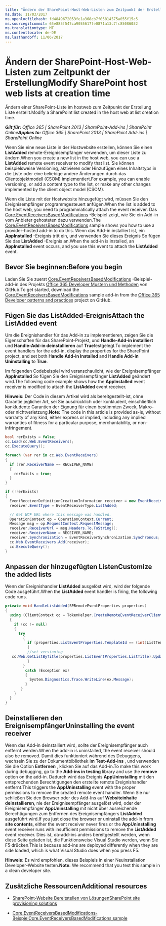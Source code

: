 ```yaml
---
title: "Ändern der SharePoint-Host-Web-Listen zum Zeitpunkt der Erstellung"
ms.date: 11/03/2017
ms.openlocfilehash: fd4849672053fe1a368cb7f05814575a055f15c5
ms.sourcegitcommit: 65e885f547ca9055617fe0871a13c7fc85086032
ms.translationtype: MT
ms.contentlocale: de-DE
ms.lasthandoff: 11/06/2017
---
```

# <a name="modify-sharepoint-host-web-lists-at-creation-time"></a><span data-ttu-id="c6eb4-102">Ändern der SharePoint-Host-Web-Listen zum Zeitpunkt der Erstellung</span><span class="sxs-lookup"><span data-stu-id="c6eb4-102">Modify SharePoint host web lists at creation time</span></span>

<span data-ttu-id="c6eb4-103">Ändern einer SharePoint-Liste im hostweb zum Zeitpunkt der Erstellung Liste erstellt.</span><span class="sxs-lookup"><span data-stu-id="c6eb4-103">Modify a SharePoint list created in the host web at list creation time.</span></span>

<span data-ttu-id="c6eb4-104">_**Gilt für:** Office 365 | SharePoint 2013 | SharePoint-Add-ins | SharePoint Online_</span><span class="sxs-lookup"><span data-stu-id="c6eb4-104">_**Applies to:** Office 365 | SharePoint 2013 | SharePoint Add-ins | SharePoint Online_</span></span>

<span data-ttu-id="c6eb4-105">Wenn Sie eine neue Liste in der Hostwebsite erstellen, können Sie einen **ListAdded** remote-Ereignisempfänger verwenden, um dieser Liste zu ändern.</span><span class="sxs-lookup"><span data-stu-id="c6eb4-105">When you create a new list in the host web, you can use a **ListAdded** remote event receiver to modify that list.</span></span> <span data-ttu-id="c6eb4-106">Sie können beispielsweise Versioning, aktivieren oder Hinzufügen eines Inhaltstyps in die Liste oder eine beliebige andere Änderungen durch das Clientobjektmodell (CSOM) implementiert.</span><span class="sxs-lookup"><span data-stu-id="c6eb4-106">For example, you can enable versioning, or add a content type to the list, or make any other changes implemented by the client object model (CSOM).</span></span>

<span data-ttu-id="c6eb4-107">Wenn die Liste mit der Hostwebsite hinzugefügt wird, müssen Sie den Ereignisempfänger programmgesteuert anfügen.</span><span class="sxs-lookup"><span data-stu-id="c6eb4-107">When the list is added to the host web, you need to programmatically attach the event receiver.</span></span> <span data-ttu-id="c6eb4-108">Das [Core.EventReceiversBasedModifications](https://github.com/SharePoint/PnP/tree/dev/Scenarios/Core.EventReceiversBasedModifications) -Beispiel zeigt, wie Sie ein Add-in vom Anbieter gehosteten dazu verwenden.</span><span class="sxs-lookup"><span data-stu-id="c6eb4-108">The [Core.EventReceiversBasedModifications](https://github.com/SharePoint/PnP/tree/dev/Scenarios/Core.EventReceiversBasedModifications) sample shows you how to use a provider-hosted add-in to do this.</span></span> <span data-ttu-id="c6eb4-109">Wenn das Add-in installiert ist, ein **AppInstalled** -Ereignis tritt ein, und verwenden Sie dieses Ereignis So fügen Sie das **ListAdded** -Ereignis an.</span><span class="sxs-lookup"><span data-stu-id="c6eb4-109">When the add-in is installed, an **AppInstalled** event occurs, and you use this event to attach the **ListAdded** event.</span></span>

## <a name="before-you-begin"></a><span data-ttu-id="c6eb4-110">Bevor Sie beginnen:</span><span class="sxs-lookup"><span data-stu-id="c6eb4-110">Before you begin</span></span>

<span data-ttu-id="c6eb4-111">Laden Sie Sie zuerst [Core.EventReceiversBasedModifications](https://github.com/SharePoint/PnP/tree/dev/Scenarios/Core.EventReceiversBasedModifications) -Beispiel-add-in des Projekts [Office 365 Developer Mustern und Methoden](https://github.com/SharePoint/PnP/tree/dev) von GitHub.</span><span class="sxs-lookup"><span data-stu-id="c6eb4-111">To get started, download the [Core.EventReceiversBasedModifications](https://github.com/SharePoint/PnP/tree/dev/Scenarios/Core.EventReceiversBasedModifications) sample add-in from the [Office 365 Developer patterns and practices](https://github.com/SharePoint/PnP/tree/dev) project on GitHub.</span></span>

## <a name="attach-the-listadded-event"></a><span data-ttu-id="c6eb4-112">Fügen Sie das ListAdded-Ereignis</span><span class="sxs-lookup"><span data-stu-id="c6eb4-112">Attach the ListAdded event</span></span>

<span data-ttu-id="c6eb4-113">Um die Ereignishandler für das Add-in zu implementieren, zeigen Sie die Eigenschaften für das SharePoint-Projekt, und **Handle-Add-in installiert** und **Handle-Add-in deinstallieren** auf **True**festgelegt.</span><span class="sxs-lookup"><span data-stu-id="c6eb4-113">To implement the event handlers for the add-in, display the properties for the SharePoint project, and set both  **Handle Add-in Installed** and **Handle Add-in Uninstalling** to **True**.</span></span>

<span data-ttu-id="c6eb4-114">Im folgenden Codebeispiel wird veranschaulicht, wie der Ereignisempfänger **AppInstalled** So fügen Sie den Ereignisempfänger **ListAdded** geändert wird.</span><span class="sxs-lookup"><span data-stu-id="c6eb4-114">The following code example shows how the  **AppInstalled** event receiver is modified to attach the **ListAdded** event receiver.</span></span>

<span data-ttu-id="c6eb4-115">**Hinweis:**  Der Code in diesem Artikel wird als bereitgestellt-ist, ohne Garantie jeglicher Art, sei Sie ausdrücklich oder konkludent, einschließlich konkludente Garantien der Eignung für einen bestimmten Zweck, Makro- oder nichtverletzung.</span><span class="sxs-lookup"><span data-stu-id="c6eb4-115">**Note:**  The code in this article is provided as-is, without warranty of any kind, either express or implied, including any implied warranties of fitness for a particular purpose, merchantability, or non-infringement.</span></span>

```C#
bool rerExists = false;
cc.Load(cc.Web.EventReceivers);
cc.ExecuteQuery();

foreach (var rer in cc.Web.EventReceivers)
{
  if (rer.ReceiverName == RECEIVER_NAME)
  {
    rerExists = true;
  }
}

if (!rerExists)
{
  EventReceiverDefinitionCreationInformation receiver = new EventReceiverDefinitionCreationInformation();
  receiver.EventType = EventReceiverType.ListAdded;

  // Get WCF URL where this message was handled.
  OperationContext op = OperationContext.Current;
  Message msg = op.RequestContext.RequestMessage;
  receiver.ReceiverUrl = msg.Headers.To.ToString();
  receiver.ReceiverName = RECEIVER_NAME;
  receiver.Synchronization = EventReceiverSynchronization.Synchronous;
  cc.Web.EventReceivers.Add(receiver);
  cc.ExecuteQuery();
}
```

## <a name="customize-the-added-lists"></a><span data-ttu-id="c6eb4-116">Anpassen der hinzugefügten Listen</span><span class="sxs-lookup"><span data-stu-id="c6eb4-116">Customize the added lists</span></span>

<span data-ttu-id="c6eb4-117">Wenn der Ereignishandler **ListAdded** ausgelöst wird, wird der folgende Code ausgeführt.</span><span class="sxs-lookup"><span data-stu-id="c6eb4-117">When the  **ListAdded** event handler is firing, the following code runs.</span></span>

```C#
private void HandleListAdded(SPRemoteEventProperties properties)
{
  using (ClientContext cc = TokenHelper.CreateRemoteEventReceiverClientContext(properties))
  {
    if (cc != null)
    {
      try
        {
          if (properties.ListEventProperties.TemplateId == (int)ListTemplateType.DocumentLibrary)
          {
          //set versioning 
   cc.Web.GetListByTitle(properties.ListEventProperties.ListTitle).UpdateListVersioning(true, true);
          }
        }
         catch (Exception ex)
         {
           System.Diagnostics.Trace.WriteLine(ex.Message);
         }
       }
    }
  }
}
```

## <a name="uninstalling-the-event-receiver"></a><span data-ttu-id="c6eb4-118">Deinstallieren den Ereignisempfänger</span><span class="sxs-lookup"><span data-stu-id="c6eb4-118">Uninstalling the event receiver</span></span>

<span data-ttu-id="c6eb4-119">Wenn das Add-in deinstalliert wird, sollte der Ereignisempfänger auch entfernt werden.</span><span class="sxs-lookup"><span data-stu-id="c6eb4-119">When the add-in is uninstalled, the event receiver should also be removed.</span></span> <span data-ttu-id="c6eb4-120">Damit dies funktioniert während des Debuggens, wechseln Sie zu der Dokumentbibliothek **im Test-Add-ins** , und verwenden Sie die Option **Entfernen** , klicken Sie auf das Add-in.</span><span class="sxs-lookup"><span data-stu-id="c6eb4-120">To make this work during debugging, go to the  **Add-ins in testing** library and use the **remove** option on the add-in.</span></span> <span data-ttu-id="c6eb4-121">Dadurch wird das Ereignis **AppUninstalling** mit den entsprechenden Berechtigungen den erstellte remote Ereignishandler entfernt.</span><span class="sxs-lookup"><span data-stu-id="c6eb4-121">This triggers the **AppUninstalling** event with the proper permissions to remove the created remote event handler.</span></span> <span data-ttu-id="c6eb4-122">Wenn Sie nur schließen Sie den Browser oder des Add-Ins auf **Websiteinhalte deinstallieren**, nie der Ereignisempfänger ausgelöst wird, oder der Ereignisempfänger **AppUninstalling** mit nicht über ausreichende Berechtigungen zum Entfernen des Ereignisempfängers **ListAdded** ausgeführt wird.</span><span class="sxs-lookup"><span data-stu-id="c6eb4-122">If you just close the browser or uninstall the add-in from **site contents**, either the event receiver never fires or the **AppUninstalling** event receiver runs with insufficient permissions to remove the **ListAdded** event receiver.</span></span> <span data-ttu-id="c6eb4-123">Dies ist, da-add-ins anders bereitgestellt werden, wenn diese Seite geladen ist, die Funktionsweise Visual Studio werden, wenn Sie F5 drücken.</span><span class="sxs-lookup"><span data-stu-id="c6eb4-123">This is because add-ins are deployed differently when they are side loaded, which is what Visual Studio does when you press F5.</span></span>

<span data-ttu-id="c6eb4-124">**Hinweis:**  Es wird empfohlen, dieses Beispiels in einer Neuinstallation Developer-Website testen.</span><span class="sxs-lookup"><span data-stu-id="c6eb4-124">**Note:**  We recommend that you test this sample in a clean developer site.</span></span>

## <a name="additional-resources"></a><span data-ttu-id="c6eb4-125">Zusätzliche Ressourcen</span><span class="sxs-lookup"><span data-stu-id="c6eb4-125">Additional resources</span></span>
<span data-ttu-id="c6eb4-126"><a name="bk_addresources"> </a></span><span class="sxs-lookup"><span data-stu-id="c6eb4-126"></span></span>

- [<span data-ttu-id="c6eb4-127">SharePoint-Website Bereitstellen von Lösungen</span><span class="sxs-lookup"><span data-stu-id="c6eb4-127">SharePoint site provisioning solutions</span></span>](sharepoint-site-provisioning-solutions.md)
    
- [<span data-ttu-id="c6eb4-128">Core.EventReceiversBasedModifications-Beispiel</span><span class="sxs-lookup"><span data-stu-id="c6eb4-128">Core.EventReceiversBasedModifications sample</span></span>](https://github.com/SharePoint/PnP/tree/dev/Scenarios/Core.EventReceiversBasedModifications)
